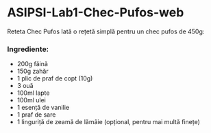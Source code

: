 # ASIPSI-Lab1-Chec-Pufos-web
Reteta Chec Pufos 
Iată o rețetă simplă pentru un chec pufos de 450g:

### Ingrediente:
- 200g făină
- 150g zahăr
- 1 plic de praf de copt (10g)
- 3 ouă
- 100ml lapte
- 100ml ulei
- 1 esență de vanilie
- 1 praf de sare
- 1 linguriță de zeamă de lămâie (opțional, pentru mai multă finețe)

